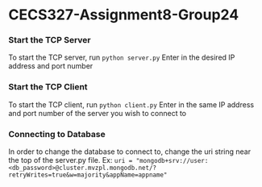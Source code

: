 # CECS327-Assignment8-Group24

### Start the TCP Server
To start the TCP server, run `python server.py`
Enter in the desired IP address and port number

### Start the TCP Client
To start the TCP client, run `python client.py`
Enter in the same IP address and port number of the server you wish to connect to

### Connecting to Database
In order to change the database to connect to, change the uri string near the top of the server.py file. Ex:
`uri = "mongodb+srv://user:<db_password>@cluster.mvzpl.mongodb.net/?retryWrites=true&w=majority&appName=appname"`
